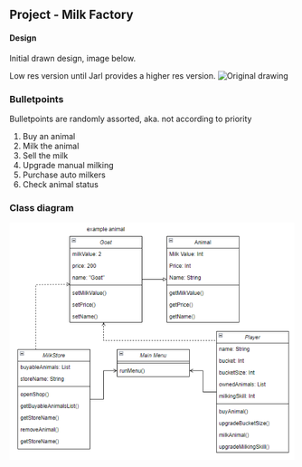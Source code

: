 ## Project - Milk Factory
#### Design
Initial drawn design, image below.

Low res version until Jarl provides a higher res version.
![Original drawing](Project-drawing-low-res.jpg)

### Bulletpoints
Bulletpoints are randomly assorted, aka. not according to priority

1. Buy an animal
2. Milk the animal
3. Sell the milk
4. Upgrade manual milking
5. Purchase auto milkers
6. Check animal status

### Class diagram

![Class diagram](Class-diagram.png)

